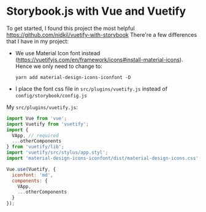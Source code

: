 # Storybook.js with Vue and Vuetify

To get started, I found this project the most helpful https://github.com/nidkil/vuetify-with-storybook
There're a few differences that I have in my project:
- We use Material Icon font instead (https://vuetifyjs.com/en/framework/icons#install-material-icons).
  Hence we only need to change to:
  ```
  yarn add material-design-icons-iconfont -D
  ```
- I place the font css file in `src/plugins/vuetify.js` instead of `config/storybook/config.js`

My `src/plugins/vuetify.js`:
```js
import Vue from 'vue';
import Vuetify from 'vuetify';
import {
  VApp, // required
  ...otherComponents
} from 'vuetify/lib';
import 'vuetify/src/stylus/app.styl';
import 'material-design-icons-iconfont/dist/material-design-icons.css';

Vue.use(Vuetify, {
  iconfont: 'md',
  components: {
    VApp,
    ...otherComponents
  }
});
```
